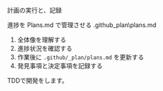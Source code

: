計画の実行と、記録

進捗を Plans.md で管理させる
.github\_plan\plans.md

1. 全体像を理解する
2. 進捗状況を確認する
3. 作業後に `.github/_plan/plans.md` を更新する
4. 発見事項と決定事項を記録する

TDDで開発をします。
